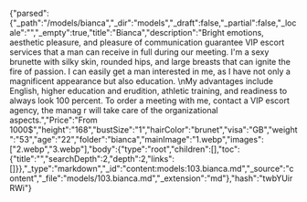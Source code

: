 {"parsed":{"_path":"/models/bianca","_dir":"models","_draft":false,"_partial":false,"_locale":"","_empty":true,"title":"Bianca","description":"Bright emotions, aesthetic pleasure, and pleasure of communication guarantee VIP escort services that a man can receive in full during our meeting. I'm a sexy brunette with silky skin, rounded hips, and large breasts that can ignite the fire of passion. I can easily get a man interested in me, as I have not only a magnificent appearance but also education.   \nMy advantages include English, higher education and erudition, athletic training, and readiness to always look 100 percent. To order a meeting with me, contact a VIP escort agency, the manag r will take care of the organizational aspects.","Price":"From 1000$","height":"168","bustSize":"1","hairColor":"brunet","visa":"GB","weight":"53","age":"22","folder":"bianca","mainImage":"1.webp","images":["2.webp","3.webp"],"body":{"type":"root","children":[],"toc":{"title":"","searchDepth":2,"depth":2,"links":[]}},"_type":"markdown","_id":"content:models:103.bianca.md","_source":"content","_file":"models/103.bianca.md","_extension":"md"},"hash":"twbYUirRWi"}